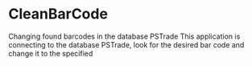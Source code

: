 CleanBarCode
============

Changing found barcodes in the database PSTrade
This application is connecting to the database PSTrade, look for the desired bar code and change it to the specified
